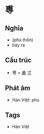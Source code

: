 # 尃

## Nghĩa

* (phủ thốn)
* bày ra

## Cấu trúc
* 尃 = [甫](甫.md) [寸](寸.md)

## Phát âm

* Hán Việt: phu

## Tags
* Hán Việt

<script>window.HANZI_FIELD='尃';</script>
